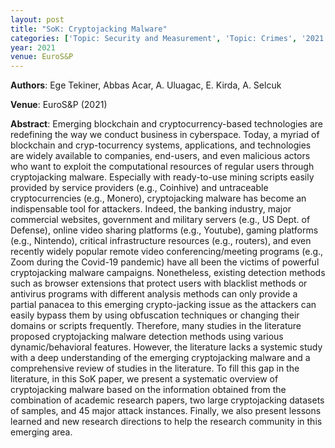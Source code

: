 ```yaml
---
layout: post
title: "SoK: Cryptojacking Malware"
categories: ['Topic: Security and Measurement', 'Topic: Crimes', '2021', 'Venue: EuroS&P']
year: 2021
venue: EuroS&P
---
```

**Authors**: Ege Tekiner, Abbas Acar, A. Uluagac, E. Kirda, A. Selcuk

**Venue**: EuroS&P (2021)

**Abstract**: Emerging blockchain and cryptocurrency-based technologies are redefining the way we conduct business in cyberspace. Today, a myriad of blockchain and cryp-tocurrency systems, applications, and technologies are widely available to companies, end-users, and even malicious actors who want to exploit the computational resources of regular users through cryptojacking malware. Especially with ready-to-use mining scripts easily provided by service providers (e.g., Coinhive) and untraceable cryptocurrencies (e.g., Monero), cryptojacking malware has become an indispensable tool for attackers. Indeed, the banking industry, major commercial websites, government and military servers (e.g., US Dept. of Defense), online video sharing platforms (e.g., Youtube), gaming platforms (e.g., Nintendo), critical infrastructure resources (e.g., routers), and even recently widely popular remote video conferencing/meeting programs (e.g., Zoom during the Covid-19 pandemic) have all been the victims of powerful cryptojacking malware campaigns. Nonetheless, existing detection methods such as browser extensions that protect users with blacklist methods or antivirus programs with different analysis methods can only provide a partial panacea to this emerging crypto-jacking issue as the attackers can easily bypass them by using obfuscation techniques or changing their domains or scripts frequently. Therefore, many studies in the literature proposed cryptojacking malware detection methods using various dynamic/behavioral features. However, the literature lacks a systemic study with a deep understanding of the emerging cryptojacking malware and a comprehensive review of studies in the literature. To fill this gap in the literature, in this SoK paper, we present a systematic overview of cryptojacking malware based on the information obtained from the combination of academic research papers, two large cryptojacking datasets of samples, and 45 major attack instances. Finally, we also present lessons learned and new research directions to help the research community in this emerging area.

